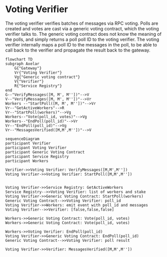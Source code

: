 # Voting Verifier

The voting verifier verifies batches of messages via RPC voting. Polls are created and votes are cast via a generic voting contract,
which the voting verifier talks to. The generic voting contract does not know the meaning of the polls, and simply returns a poll
poll ID to the voting verifier. The voting verifier internally maps
a poll ID to the messages in the poll, to be able to call back to
the verifier and propagate the result back to the gateway.



```mermaid
flowchart TD
subgraph Axelar
    G{"Gateway"}
    Vr{"Voting Verifier"}
    Vg{"Generic voting contract"}
    V{"Verifier"}
    R{"Service Registry"}
end
G--"VerifyMessages([M, M', M''])"-->V
V--"VerifyMessages([M, M', M''])"-->Vr
Workers --"StartPoll([M, M', M''])"-->Vr
Vr--"GetActiveWorkers"-->R
Vr--"StartPoll(workers)"-->Vg
Workers--"Vote(poll_id, votes)"-->Vg
Workers--"EndPoll(poll_id)"-->Vr
Vr--"EndPoll(poll_id)"-->Vg
Vr--"MessagesVerified([M,M',M''])"-->V

```

```mermaid
sequenceDiagram
participant Verifier
participant Voting Verifier
participant Generic Voting Contract
participant Service Registry
participant Workers

Verifier->>Voting Verifier: VerifyMessages([M,M',M''])
Voting Verifier->>Voting Verifier: StartPoll([M,M',M''])


Voting Verifier->>Service Registry: GetActiveWorkers
Service Registry-->>Voting Verifier: list of workers and stake
Voting Verifier->>Generic Voting Contract: StartPoll(workers)
Generic Voting Contract-->>Voting Verifier: poll_id
Voting Verifier->>Workers: emit event with poll_id and messages
Voting Verifier-->>Verifier: [false,false,false]

Workers->>Generic Voting Contract: Vote(poll_id, votes)
Workers->>Generic Voting Contract: Vote(poll_id, votes)

Workers->>Voting Verifier: EndPoll(poll_id)
Voting Verifier->>Generic Voting Contract: EndPoll(poll_id)
Generic Voting Contract-->>Voting Verifier: poll result

Voting Verifier->>Verifier: MessagesVerified([M,M',M''])


```